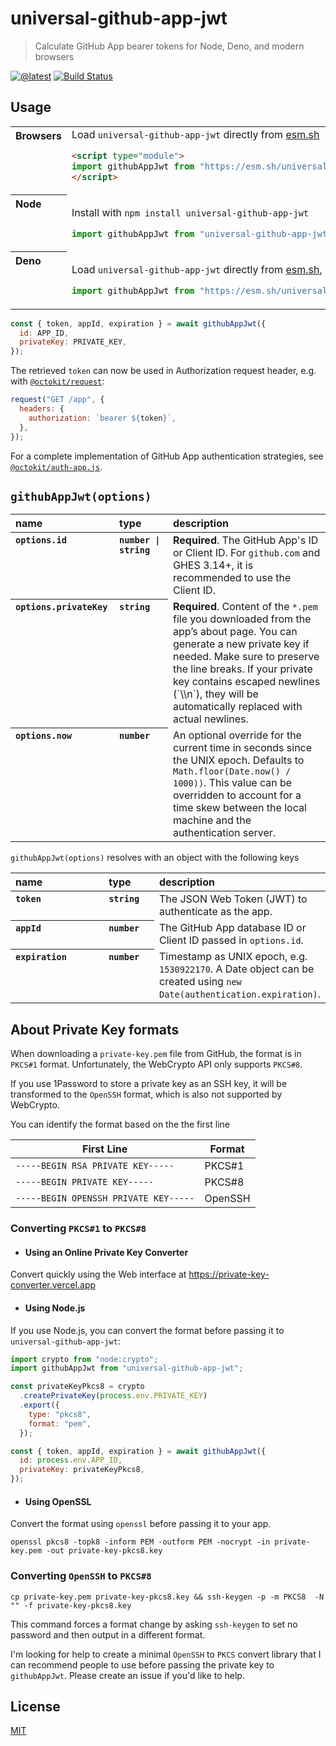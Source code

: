 # universal-github-app-jwt

> Calculate GitHub App bearer tokens for Node, Deno, and modern browsers

[![@latest](https://img.shields.io/npm/v/universal-github-app-jwt)](https://www.npmjs.com/universal-github-app-jwt)
[![Build Status](https://github.com/gr2m/universal-github-app-jwt/workflows/Test/badge.svg)](https://github.com/gr2m/universal-github-app-jwt/actions?query=workflow%3ATest+branch%3Amaster)

## Usage

<table>
<tbody valign=top align=left>
<tr><th>
Browsers
</th><td width=100%>
Load <code>universal-github-app-jwt</code> directly from <a href="https://esm.sh">esm.sh</a>
        
```html
<script type="module">
import githubAppJwt from "https://esm.sh/universal-github-app-jwt";
</script>
```

</td></tr>
<tr><th>
Node
</th><td>

Install with <code>npm install universal-github-app-jwt</code>

```js
import githubAppJwt from "universal-github-app-jwt";
```

</td></tr>
<tr><th>
Deno
</th><td>

Load <code>universal-github-app-jwt</code> directly from <a href="https://esm.sh">esm.sh</a>, including types.

```js
import githubAppJwt from "https://esm.sh/universal-github-app-jwt";
```

</td></tr>
</tbody>
</table>

```js
const { token, appId, expiration } = await githubAppJwt({
  id: APP_ID,
  privateKey: PRIVATE_KEY,
});
```

The retrieved `token` can now be used in Authorization request header, e.g. with [`@octokit/request`](https://github.com/octokit/request.js/#readme):

```js
request("GET /app", {
  headers: {
    authorization: `bearer ${token}`,
  },
});
```

For a complete implementation of GitHub App authentication strategies, see [`@octokit/auth-app.js`](https://github.com/octokit/auth-app.js/#readme).

## `githubAppJwt(options)`

<table width="100%">
  <thead align=left>
    <tr>
      <th width=150>
        name
      </th>
      <th width=70>
        type
      </th>
      <th>
        description
      </th>
    </tr>
  </thead>
  <tbody align=left valign=top>
    <tr>
      <th>
        <code>options.id</code>
      </th>
      <th>
        <code>number | string</code>
      </th>
      <td>
        <strong>Required</strong>. The GitHub App's ID or Client ID. For <code>github.com</code> and GHES 3.14+, it is recommended to use the Client ID.
      </td>
    </tr>
    <tr>
      <th>
        <code>options.privateKey</code>
      </th>
      <th>
        <code>string</code>
      </th>
      <td>
        <strong>Required</strong>. Content of the <code>*.pem</code> file you downloaded from the app’s about page. You can generate a new private key if needed. Make sure to preserve the line breaks. If your private key contains escaped newlines (`\\n`), they will be automatically replaced with actual newlines.
      </td>
    </tr>
    <tr>
      <th>
        <code>options.now</code>
      </th>
      <th>
        <code>number</code>
      </th>
      <td>
        An optional override for the current time in seconds since the UNIX epoch. Defaults to <code>Math.floor(Date.now() / 1000))</code>. This value can be overridden to account for a time skew between the local machine and the authentication server.
      </td>
    </tr>
  </tbody>
</table>

`githubAppJwt(options)` resolves with an object with the following keys

<table width="100%">
  <thead align=left>
    <tr>
      <th width=150>
        name
      </th>
      <th width=70>
        type
      </th>
      <th>
        description
      </th>
    </tr>
  </thead>
  <tbody align=left valign=top>
    <tr>
      <th>
        <code>token</code>
      </th>
      <th>
        <code>string</code>
      </th>
      <td>
        The JSON Web Token (JWT) to authenticate as the app.
      </td>
    </tr>
    <tr>
      <th>
        <code>appId</code>
      </th>
      <th>
        <code>number</code>
      </th>
      <td>
        The GitHub App database ID or Client ID passed in <code>options.id</code>.
      </td>
    </tr>
    <tr>
      <th>
        <code>expiration</code>
      </th>
      <th>
        <code>number</code>
      </th>
      <td>
        Timestamp as UNIX epoch, e.g. <code>1530922170</code>. A Date object can be created using <code>new Date(authentication.expiration)</code>.
      </td>
    </tr>
  </tbody>
</table>

<!-- do not remove this anchor, it's used in error messages -->

<a name="private-key-formats"></a>

## About Private Key formats

When downloading a `private-key.pem` file from GitHub, the format is in `PKCS#1` format. Unfortunately, the WebCrypto API only supports `PKCS#8`.

If you use 1Password to store a private key as an SSH key, it will be transformed to the `OpenSSH` format, which is also not supported by WebCrypto.

You can identify the format based on the the first line

| First Line                            | Format  |
| ------------------------------------- | ------- |
| `-----BEGIN RSA PRIVATE KEY-----`     | PKCS#1  |
| `-----BEGIN PRIVATE KEY-----`         | PKCS#8  |
| `-----BEGIN OPENSSH PRIVATE KEY-----` | OpenSSH |

### Converting `PKCS#1` to `PKCS#8`

- #### Using an Online Private Key Converter

Convert quickly using the Web interface at https://private-key-converter.vercel.app

- #### Using Node.js

If you use Node.js, you can convert the format before passing it to `universal-github-app-jwt`:

```js
import crypto from "node:crypto";
import githubAppJwt from "universal-github-app-jwt";

const privateKeyPkcs8 = crypto
  .createPrivateKey(process.env.PRIVATE_KEY)
  .export({
    type: "pkcs8",
    format: "pem",
  });

const { token, appId, expiration } = await githubAppJwt({
  id: process.env.APP_ID,
  privateKey: privateKeyPkcs8,
});
```

- #### Using OpenSSL

Convert the format using `openssl` before passing it to your app.

```
openssl pkcs8 -topk8 -inform PEM -outform PEM -nocrypt -in private-key.pem -out private-key-pkcs8.key
```

### Converting `OpenSSH` to `PKCS#8`

```
cp private-key.pem private-key-pkcs8.key && ssh-keygen -p -m PKCS8  -N "" -f private-key-pkcs8.key
```
This command forces a format change by asking `ssh-keygen` to set no password and then output in a different format.

I'm looking for help to create a minimal `OpenSSH` to `PKCS` convert library that I can recommend people to use before passing the private key to `githubAppJwt`. Please create an issue if you'd like to help.

## License

[MIT](LICENSE)
